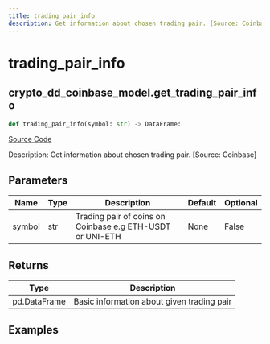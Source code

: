 ```yaml
---
title: trading_pair_info
description: Get information about chosen trading pair. [Source: Coinbase]
---
```

# trading_pair_info

## crypto_dd_coinbase_model.get_trading_pair_info

```python
def trading_pair_info(symbol: str) -> DataFrame:
```
[Source Code](https://github.com/OpenBB-finance/OpenBBTerminal/tree/main/openbb_terminal/cryptocurrency/due_diligence/coinbase_model.py#L35)

Description: Get information about chosen trading pair. [Source: Coinbase]

## Parameters

| Name | Type | Description | Default | Optional |
| ---- | ---- | ----------- | ------- | -------- |
| symbol | str | Trading pair of coins on Coinbase e.g ETH-USDT or UNI-ETH | None | False |

## Returns

| Type | Description |
| ---- | ----------- |
| pd.DataFrame | Basic information about given trading pair |

## Examples

